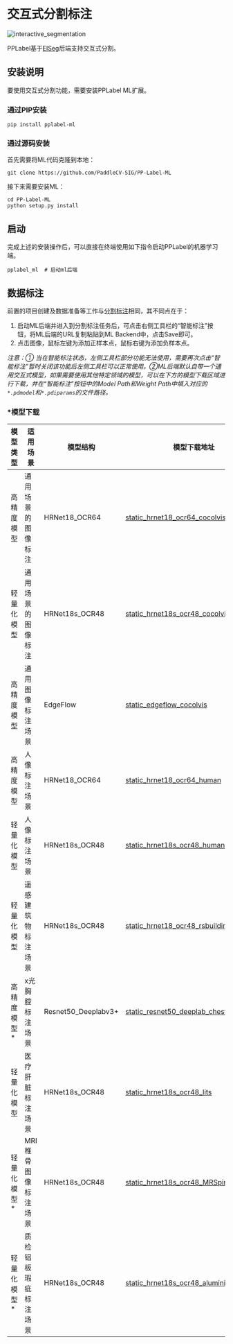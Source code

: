 # 交互式分割标注

![interactive_segmentation](https://user-images.githubusercontent.com/71769312/181561624-de3f74e4-ca86-4764-a7a5-9043b9a1c363.png)

PPLabel基于[EISeg](https://github.com/PaddlePaddle/PaddleSeg/tree/release/2.6/EISeg)后端支持交互式分割。

## 安装说明

要使用交互式分割功能，需要安装PPLabel ML扩展。

### 通过PIP安装

```shell
pip install pplabel-ml
```

### 通过源码安装

首先需要将ML代码克隆到本地：

```shell
git clone https://github.com/PaddleCV-SIG/PP-Label-ML
```

接下来需要安装ML：

```shell
cd PP-Label-ML
python setup.py install
```

## 启动

完成上述的安装操作后，可以直接在终端使用如下指令启动PPLabel的机器学习端。

```shell
pplabel_ml  # 启动ml后端
```

## 数据标注

前置的项目创建及数据准备等工作与[分割标注](segmentation.md)相同，其不同点在于：

1. 启动ML后端并进入到分割标注任务后，可点击右侧工具栏的“智能标注”按钮，将ML后端的URL复制粘贴到ML Backend中，点击Save即可。
2. 点击图像，鼠标左键为添加正样本点，鼠标右键为添加负样本点。

*注意：① 当在智能标注状态，左侧工具栏部分功能无法使用，需要再次点击“智能标注”暂时关闭该功能后左侧工具栏可以正常使用。②ML后端默认自带一个通用交互式模型，如果需要使用其他特定领域的模型，可以在下方的模型下载区域进行下载，并在“智能标注”按钮中的Model Path和Weight Path中填入对应的`*.pdmodel`和`*.pdiparams`的文件路径。*

### *模型下载

| 模型类型     | 适用场景             | 模型结构            | 模型下载地址                                                 |
| ------------ | -------------------- | ------------------- | ------------------------------------------------------------ |
| 高精度模型   | 通用场景的图像标注   | HRNet18_OCR64       | [static_hrnet18_ocr64_cocolvis](https://paddleseg.bj.bcebos.com/eiseg/0.4/static_hrnet18_ocr64_cocolvis.zip) |
| 轻量化模型   | 通用场景的图像标注   | HRNet18s_OCR48      | [static_hrnet18s_ocr48_cocolvis](https://paddleseg.bj.bcebos.com/eiseg/0.4/static_hrnet18s_ocr48_cocolvis.zip) |
| 高精度模型   | 通用图像标注场景     | EdgeFlow            | [static_edgeflow_cocolvis](https://paddleseg.bj.bcebos.com/eiseg/0.4/static_edgeflow_cocolvis.zip) |
| 高精度模型   | 人像标注场景         | HRNet18_OCR64       | [static_hrnet18_ocr64_human](https://paddleseg.bj.bcebos.com/eiseg/0.4/static_hrnet18_ocr64_human.zip) |
| 轻量化模型   | 人像标注场景         | HRNet18s_OCR48      | [static_hrnet18s_ocr48_human](https://paddleseg.bj.bcebos.com/eiseg/0.4/static_hrnet18s_ocr48_human.zip) |
| 轻量化模型   | 遥感建筑物标注场景   | HRNet18s_OCR48      | [static_hrnet18_ocr48_rsbuilding_instance](https://paddleseg.bj.bcebos.com/eiseg/0.4/static_hrnet18_ocr48_rsbuilding_instance.zip) |
| 高精度模型\* | x光胸腔标注场景      | Resnet50_Deeplabv3+ | [static_resnet50_deeplab_chest_xray](https://paddleseg.bj.bcebos.com/eiseg/0.5/static_resnet50_deeplab_chest_xray.zip) |
| 轻量化模型   | 医疗肝脏标注场景     | HRNet18s_OCR48      | [static_hrnet18s_ocr48_lits](https://paddleseg.bj.bcebos.com/eiseg/0.4/static_hrnet18s_ocr48_lits.zip) |
| 轻量化模型\* | MRI椎骨图像标注场景  | HRNet18s_OCR48      | [static_hrnet18s_ocr48_MRSpineSeg](https://paddleseg.bj.bcebos.com/eiseg/0.5/static_hrnet18s_ocr48_MRSpineSeg.zip) |
| 轻量化模型\* | 质检铝板瑕疵标注场景 | HRNet18s_OCR48      | [static_hrnet18s_ocr48_aluminium](https://paddleseg.bj.bcebos.com/eiseg/0.5/static_hrnet18s_ocr48_aluminium.zip) |

